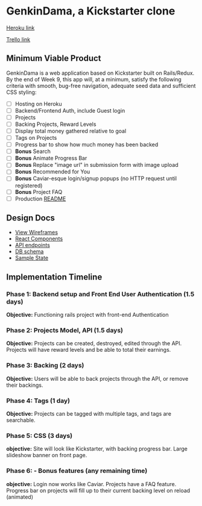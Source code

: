 # GenkinDama, a Kickstarter clone

[Heroku link][heroku]

[Trello link][trello]

[heroku]: https://genkindama.herokuapp.com/
[trello]: https://trello.com/b/kwnahtrO/kickstarterclone

## Minimum Viable Product
GenkinDama is a web application based on Kickstarter built on Rails/Redux.  By the end of Week 9, this app will, at a minimum, satisfy the
following criteria with smooth, bug-free navigation, adequate seed data and
sufficient CSS styling:

- [ ] Hosting on Heroku
- [ ] Backend/Frontend Auth, include Guest login
- [ ] Projects
- [ ] Backing Projects, Reward Levels
- [ ] Display total money gathered relative to goal
- [ ] Tags on Projects
- [ ] Progress bar to show how much money has been backed
- [ ] **Bonus** Search
- [ ] **Bonus** Animate Progress Bar
- [ ] **Bonus** Replace "image url" in submission form with image upload
- [ ] **Bonus** Recommended for You
- [ ] **Bonus** Caviar-esque login/signup popups (no HTTP request until registered)
- [ ] **Bonus** Project FAQ
- [ ] Production [README](docs/production_readme.md)

## Design Docs
* [View Wireframes][wireframes]
* [React Components][components]
* [API endpoints][api-endpoints]
* [DB schema][schema]
* [Sample State][sample-state]

[wireframes]: docs/wireframes
[components]: docs/component-hierarchy.md
[sample-state]: docs/sample-state.md
[api-endpoints]: docs/api-endpoints.md
[schema]: docs/schema.md


## Implementation Timeline

### Phase 1: Backend setup and Front End User Authentication (1.5 days)

**Objective:** Functioning rails project with front-end Authentication

### Phase 2: Projects Model, API (1.5 days)

**Objective:** Projects can be created, destroyed, edited through the API. Projects will have reward levels and be able to total their earnings.

### Phase 3: Backing (2 days)

**Objective:** Users will be able to back projects through the API, or remove their backings.

### Phase 4: Tags (1 day)

**Objective:** Projects can be tagged with multiple tags, and tags are searchable.

### Phase 5: CSS (3 days)

**objective:** Site will look like Kickstarter, with backing progress bar. Large slideshow banner on front page.

### Phase 6: - Bonus features (any remaining time)

**objective:** Login now works like Caviar. Projects have a FAQ feature. Progress bar on projects will fill up to their current backing level on reload (animated)
